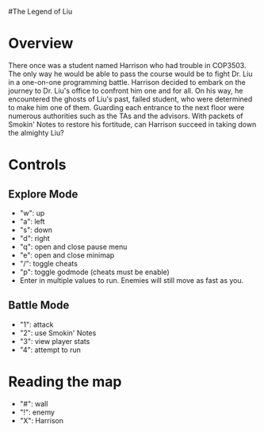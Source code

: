 #The Legend of Liu

<h1> Overview </h1>
<p>
There once was a student named Harrison who had trouble in COP3503. The only way he would be able to pass the course would be to fight Dr. Liu in a one-on-one programming battle. Harrison decided to embark on the journey to Dr. Liu's office to confront him one and for all. On his way, he encountered the ghosts of Liu's past, failed student, who were determined to make him one of them. Guarding each entrance to the next floor were numerous authorities such as the TAs and the advisors. With packets of Smokin' Notes to restore his fortitude, can Harrison succeed in taking down the almighty Liu?
</p>
<h1>Controls</h1>
<h2>Explore Mode</h2>
<ul>
<li>"w": up</li>
<li>"a": left</li>
<li>"s": down</li>
<li>"d": right</li>
<li>"q": open and close pause menu</li>
<li>"e": open and close minimap</li>
<li>"/": toggle cheats</li>
<li>"p": toggle godmode (cheats must be enable)</li>
<li>Enter in multiple values to run. Enemies will still move as fast as you.
</ul>
<h2>Battle Mode</h2>
<ul>
<li>"1": attack</li>
<li>"2": use Smokin' Notes</li>
<li>"3": view player stats</li>
<li>"4": attempt to run</li>
</ul>
<h1>Reading the map</h1>
<ul>
<li>"#": wall</li>
<li>"!": enemy</li>
<li>"X": Harrison</li>
</ul>
